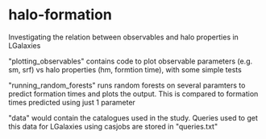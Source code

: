 # halo-formation
Investigating the relation between observables and halo properties in LGalaxies

"plotting_observables" contains code to plot observable parameters (e.g. sm, srf) vs halo properties (hm, formtion time), with some simple tests

"running_random_forests" runs random forests on several paramters to predict formation times and plots the output. This is compared to formation times predicted using just 1 parameter

"data" would contain the catalogues used in the study. Queries used to get this data for LGalaxies using casjobs are stored in "queries.txt"
